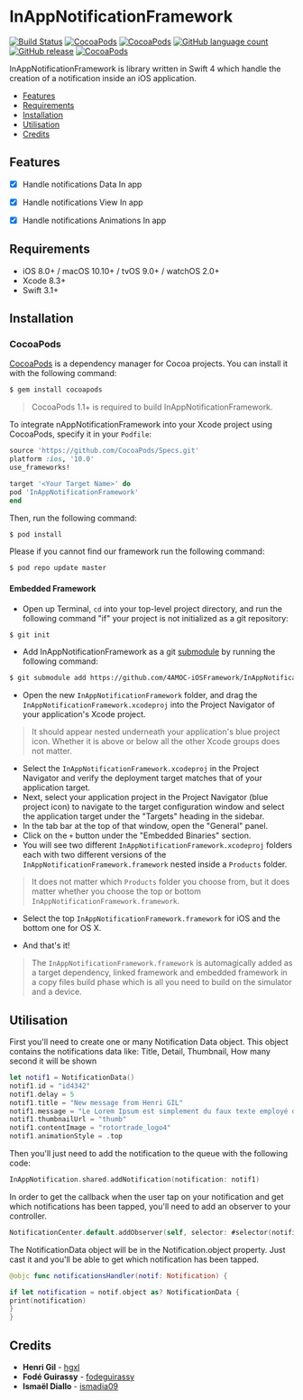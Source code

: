 # InAppNotificationFramework

[![Build Status](https://travis-ci.org/4AMOC-iOSFramework/InAppNotificationFramework.svg?branch=master)](https://travis-ci.org/4AMOC-iOSFramework/InAppNotificationFramework/)
[![CocoaPods](https://img.shields.io/cocoapods/dt/InAppNotificationFramework.svg)]()
[![CocoaPods](https://img.shields.io/cocoapods/l/InAppNotificationFramework.svg)]()
[![GitHub language count](https://img.shields.io/github/languages/count/badges/InAppNotificationFramework.svg)]()
[![GitHub release](https://img.shields.io/github/release/qubyte/InAppNotificationFramework.svg)]()
[![CocoaPods](https://img.shields.io/cocoapods/p/InAppNotificationFramework.svg)]()

InAppNotificationFramework is library written in Swift 4 which handle the creation of a notification inside an iOS application.

- [Features](#features)
- [Requirements](#requirements)
- [Installation](#installation)
- [Utilisation](#utilisation)
- [Credits](#credits)

## Features

- [x] Handle notifications Data In app
- [x] Handle notifications View In app
- [x] Handle notifications Animations In app


## Requirements
- iOS 8.0+ / macOS 10.10+ / tvOS 9.0+ / watchOS 2.0+
- Xcode 8.3+
- Swift 3.1+

## Installation
### CocoaPods
[CocoaPods](http://cocoapods.org) is a dependency manager for Cocoa projects. You can install it with the following command:

```bash
$ gem install cocoapods
```

> CocoaPods 1.1+ is required to build InAppNotificationFramework.

To integrate nAppNotificationFramework into your Xcode project using CocoaPods, specify it in your `Podfile`:

```ruby
source 'https://github.com/CocoaPods/Specs.git'
platform :ios, '10.0'
use_frameworks!

target '<Your Target Name>' do
pod 'InAppNotificationFramework'
end
```

Then, run the following command:

```bash
$ pod install
```

Please if you cannot find our framework run the following command:

```bash
$ pod repo update master
```

#### Embedded Framework

- Open up Terminal, `cd` into your top-level project directory, and run the following command "if" your project is not initialized as a git repository:

```bash
$ git init
```

- Add InAppNotificationFramework as a git [submodule](http://git-scm.com/docs/git-submodule) by running the following command:

```bash
$ git submodule add https://github.com/4AMOC-iOSFramework/InAppNotificationFramework
```

- Open the new `InAppNotificationFramework` folder, and drag the `InAppNotificationFramework.xcodeproj` into the Project Navigator of your application's Xcode project.

> It should appear nested underneath your application's blue project icon. Whether it is above or below all the other Xcode groups does not matter.

- Select the `InAppNotificationFramework.xcodeproj` in the Project Navigator and verify the deployment target matches that of your application target.
- Next, select your application project in the Project Navigator (blue project icon) to navigate to the target configuration window and select the application target under the "Targets" heading in the sidebar.
- In the tab bar at the top of that window, open the "General" panel.
- Click on the `+` button under the "Embedded Binaries" section.
- You will see two different `InAppNotificationFramework.xcodeproj` folders each with two different versions of the `InAppNotificationFramework.framework` nested inside a `Products` folder.

> It does not matter which `Products` folder you choose from, but it does matter whether you choose the top or bottom `InAppNotificationFramework.framework`.

- Select the top `InAppNotificationFramework.framework` for iOS and the bottom one for OS X.


- And that's it!

> The `InAppNotificationFramework.framework` is automagically added as a target dependency, linked framework and embedded framework in a copy files build phase which is all you need to build on the simulator and a device.

## Utilisation
First you'll need to create one or many Notification Data object.
This object contains the notifications data like:
Title,
Detail,
Thumbnail,
How many second it will be shown

```swift
let notif1 = NotificationData()
notif1.id = "id4342"
notif1.delay = 5
notif1.title = "New message from Henri GIL"
notif1.message = "Le Lorem Ipsum est simplement du faux texte employé dans la"
notif1.thumbnailUrl = "thumb"
notif1.contentImage = "rotortrade_logo4"
notif1.animationStyle = .top
```

Then you'll just need to add the notification to the queue with the following code:

```swift
InAppNotification.shared.addNotification(notification: notif1)
```

In order to get the callback when the user tap on your notification and get which notifications has been tapped, you'll need to add an observer to your controller.

```swift
NotificationCenter.default.addObserver(self, selector: #selector(notificationsHandler), name: Notification.Name("notificationTapped") , object: nil)
```
The NotificationData object will be in the Notification.object property. Just cast it and you'll be able to get which notification has been tapped.

```swift
@objc func notificationsHandler(notif: Notification) {

if let notification = notif.object as? NotificationData {
print(notification)
}
}
```
## Credits

* **Henri Gil** - [hgxl](https://github.com/hgxl)
* **Fodé Guirassy** - [fodeguirassy](https://github.com/fodeguirassy)
* **Ismaël Diallo** - [ismadia09](https://github.com/ismadia09)
